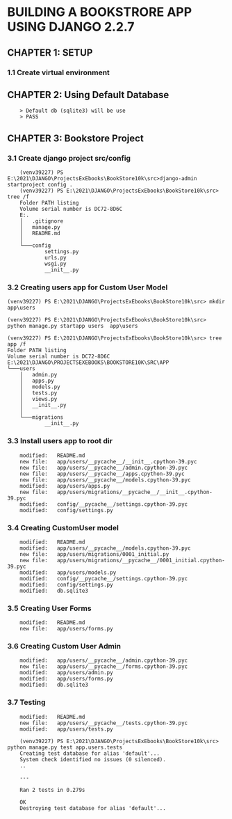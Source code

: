 # BUILDING A BOOKSTRORE APP USING DJANGO 2.2.7

## CHAPTER 1: SETUP

### 1.1 Create virtual environment

## CHAPTER 2: Using Default Database

        > Default db (sqlite3) will be use
        > PASS

## CHAPTER 3: Bookstore Project

### 3.1 Create django project src/config

        (venv39227) PS E:\2021\DJANGO\ProjectsExEbooks\BookStore10k\src>django-admin startproject config .
        (venv39227) PS E:\2021\DJANGO\ProjectsExEbooks\BookStore10k\src> tree /f
        Folder PATH listing
        Volume serial number is DC72-8D6C
        E:.
        │   .gitignore
        │   manage.py
        │   README.md
        │
        └───config
                settings.py
                urls.py
                wsgi.py
                __init__.py

### 3.2 Creating users app for Custom User Model

    (venv39227) PS E:\2021\DJANGO\ProjectsExEbooks\BookStore10k\src> mkdir app\users

    (venv39227) PS E:\2021\DJANGO\ProjectsExEbooks\BookStore10k\src> python manage.py startapp users  app\users

    (venv39227) PS E:\2021\DJANGO\ProjectsExEbooks\BookStore10k\src> tree app /f
    Folder PATH listing
    Volume serial number is DC72-8D6C
    E:\2021\DJANGO\PROJECTSEXEBOOKS\BOOKSTORE10K\SRC\APP
    └───users
        │   admin.py
        │   apps.py
        │   models.py
        │   tests.py
        │   views.py
        │   __init__.py
        │
        └───migrations
                __init__.py

### 3.3 Install users app to root dir

        modified:   README.md
        new file:   app/users/__pycache__/__init__.cpython-39.pyc
        new file:   app/users/__pycache__/admin.cpython-39.pyc
        new file:   app/users/__pycache__/apps.cpython-39.pyc
        new file:   app/users/__pycache__/models.cpython-39.pyc
        modified:   app/users/apps.py
        new file:   app/users/migrations/__pycache__/__init__.cpython-39.pyc
        modified:   config/__pycache__/settings.cpython-39.pyc
        modified:   config/settings.py

### 3.4 Creating CustomUser model

        modified:   README.md
        modified:   app/users/__pycache__/models.cpython-39.pyc
        new file:   app/users/migrations/0001_initial.py
        new file:   app/users/migrations/__pycache__/0001_initial.cpython-39.pyc
        modified:   app/users/models.py
        modified:   config/__pycache__/settings.cpython-39.pyc
        modified:   config/settings.py
        modified:   db.sqlite3

### 3.5 Creating User Forms

        modified:   README.md
        new file:   app/users/forms.py

### 3.6 Creating Custom User Admin

        modified:   app/users/__pycache__/admin.cpython-39.pyc
        new file:   app/users/__pycache__/forms.cpython-39.pyc
        modified:   app/users/admin.py
        modified:   app/users/forms.py
        modified:   db.sqlite3

### 3.7 Testing

        modified:   README.md
        new file:   app/users/__pycache__/tests.cpython-39.pyc
        modified:   app/users/tests.py

        (venv39227) PS E:\2021\DJANGO\ProjectsExEbooks\BookStore10k\src> python manage.py test app.users.tests
        Creating test database for alias 'default'...
        System check identified no issues (0 silenced).
        ..

        ---

        Ran 2 tests in 0.279s

        OK
        Destroying test database for alias 'default'...
